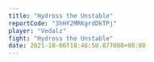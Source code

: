 ```yaml
---
title: "Hydross the Unstable"
reportCode: "3hHY2MRKgrdDkTPj"
player: "Vedalz"
fight: "Hydross the Unstable"
date: 2021-10-06T18:48:50.877000+00:00
---
```

